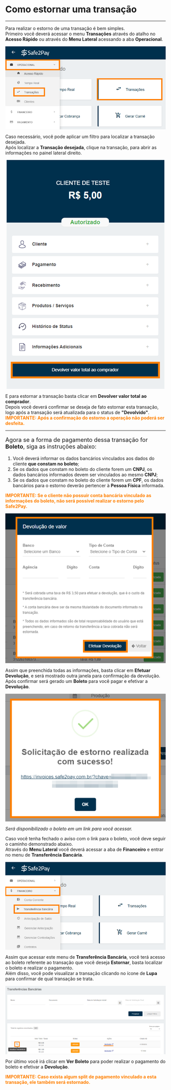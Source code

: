 # Como estornar uma transação
<hr>

Para realizar o estorno de uma transação é bem simples.<br>
Primeiro você deverá acessar o menu <b>Transações</b> através do atalho no <b>Acesso Rápido</b> ou através do <b>Menu Lateral</b> acessando a aba <b>Operacional</b>.


<img src="../imagens/Estorno01.png" style="display:block; margin-left:auto; margin-right:auto;">

Caso necessário, você pode aplicar um filtro para localizar a transação desejada.<br>
Após localizar a <b>Transação desejada</b>, clique na transação, para abrir as informações no painel lateral direito.<br>

<img src="../imagens/Estorno02.png" style="display:block; margin-left:auto; margin-right:auto;">

E para estornar a transação basta clicar em <b>Devolver valor total ao comprador</b>.<br>
Depois você deverá confirmar se deseja de fato estornar esta transação, logo após a transação será atualizada para o status de <b>"Devolvido"</b>.<br>
<b style="color:#FF7F00;">IMPORTANTE: Após a confirmação do estorno a operação não poderá ser desfeita.</b>
<hr>

<p style="font-size: 18px">Agora se a forma de pagamento dessa transação for <b>Boleto</b>, siga as instruções abaixo:

1. Você deverá informar os dados bancários vinculados aos dados do cliente <b>que constam no boleto</b>;<br>
2. Se os dados que constam no boleto do cliente forem um <b>CNPJ</b>, os dados bancários informados devem ser vinculados ao mesmo <b>CNPJ</b>;<br>
3. Se os dados que constam no boleto do cliente forem um <b>CPF</b>, os dados bancários para o estorno deverão pertencer à <b>Pessoa Física</b> informada.<br>

<b style="color:#FF7F00;">IMPORTANTE: Se o cliente não possuir conta bancária vinculado as informações do boleto, não será possível realizar o estorno pelo Safe2Pay.</b>

<img src="../imagens/Estorno03.png" style="display:block; margin-left:auto; margin-right:auto;">

Assim que preenchida todas as informações, basta clicar em <b>Efetuar Devolução</b>, e será mostrado outra janela para confirmação da devolução.<br>
Após confirmar será gerado um <b>Boleto</b> para você pagar e efetivar a <b>Devolução</b>.

<img src="../imagens/Estorno04.png" style="display:block; margin-left:auto; margin-right:auto;">

*Será disponibilizado o boleto em um link para você acessar.*

Caso você tenha fechado o aviso com o link para o boleto, você deve seguir o caminho demonstrado abaixo.<br>
Através do <b>Menu Lateral</b> você deverá acessar a aba de <b>Financeiro</b> e entrar no menu de <b>Transferência Bancária</b>.

<img src="../imagens/Estorno05.png" style="display:block; margin-left:auto; margin-right:auto;">

Assim que acessar este menu de <b>Transferência Bancária</b>, você terá acesso ao boleto referente ao transação que você deseja <b>Estornar</b>, basta localizar o boleto e realizar o pagamento.<br>
Além disso, você pode visualizar a transação clicando no ícone de <b>Lupa</b> para confirmar de qual transação se trata.

<img src="../imagens/Estorno06.png" style="display:block; margin-left:auto; margin-right:auto;">

Por último você irá clicar em <b>Ver Boleto</b> para poder realizar o pagamento do boleto e efetivar a <b>Devolução</b>.

<b style="color:#FF7F00;">IMPORTANTE: Caso exista algum split de pagamento vinculado a esta transação, ele também será estornado.</b>

<my-footer></my-footer>